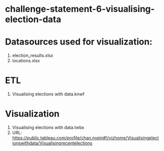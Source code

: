 # challenge-statement-6-visualising-election-data

# Datasources used for visualization: 
1) election_results.xlsx
2) locations.xlsx

# ETL
1) Visualising elections with data.knwf

# Visualization
1) Visualising elections with data.twbx
2) URL: https://public.tableau.com/profile/chan.nyein#!/vizhome/Visualisingelectionswithdata/Visualisingrecentelections

